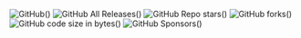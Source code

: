 ![GitHub](https://img.shields.io/github/license/blazsmaster/discord-nitro-generator?style=for-the-badge)()
![GitHub All Releases](https://img.shields.io/github/downloads/blazsmaster/discord-nitro-generator/total?style=for-the-badge)()
![GitHub Repo stars](https://img.shields.io/github/stars/blazsmaster/discord-nitro-generator?style=for-the-badge)()
![GitHub forks](https://img.shields.io/github/forks/blazsmaster/discord-nitro-generator?style=for-the-badge)()
![GitHub code size in bytes](https://img.shields.io/github/languages/code-size/blazsmaster/discord-nitro-generator?style=for-the-badge)()
![GitHub Sponsors](https://img.shields.io/github/sponsors/blazsmaster?style=for-the-badge)()
